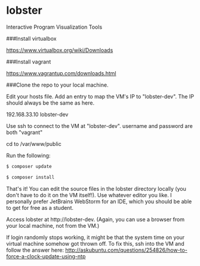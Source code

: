 # lobster
Interactive Program Visualization Tools


###Install virtualbox

https://www.virtualbox.org/wiki/Downloads

###Install vagrant

https://www.vagrantup.com/downloads.html

###Clone the repo to your local machine.

Edit your hosts file. Add an entry to map the VM's IP to "lobster-dev". The IP should always be the same as here.

192.168.33.10 lobster-dev

Use ssh to connect to the VM at "lobster-dev". username and password are both "vagrant"

cd to /var/www/public

Run the following:

~~~ bash
$ composer update

$ composer install
~~~

That's it! You can edit the source files in the lobster directory locally (you don't have to do it on the VM itself!).
Use whatever editor you like. I personally prefer JetBrains WebStorm for an IDE, which you should be able to get for
free as a student.

Access lobster at http://lobster-dev. (Again, you can use a browser from your local machine, not from the VM.)

If login randomly stops working, it might be that the system time on your virtual machine somehow got thrown off.
To fix this, ssh into the VM and follow the answer here: http://askubuntu.com/questions/254826/how-to-force-a-clock-update-using-ntp
